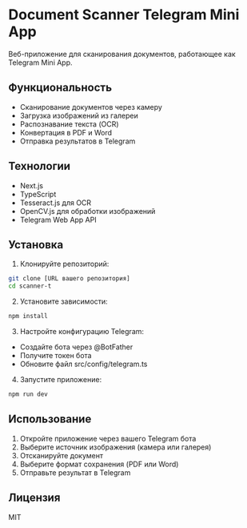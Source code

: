 # Document Scanner Telegram Mini App

Веб-приложение для сканирования документов, работающее как Telegram Mini App.

## Функциональность

- Сканирование документов через камеру
- Загрузка изображений из галереи
- Распознавание текста (OCR)
- Конвертация в PDF и Word
- Отправка результатов в Telegram

## Технологии

- Next.js
- TypeScript
- Tesseract.js для OCR
- OpenCV.js для обработки изображений
- Telegram Web App API

## Установка

1. Клонируйте репозиторий:
```bash
git clone [URL вашего репозитория]
cd scanner-t
```

2. Установите зависимости:
```bash
npm install
```

3. Настройте конфигурацию Telegram:
- Создайте бота через @BotFather
- Получите токен бота
- Обновите файл src/config/telegram.ts

4. Запустите приложение:
```bash
npm run dev
```

## Использование

1. Откройте приложение через вашего Telegram бота
2. Выберите источник изображения (камера или галерея)
3. Отсканируйте документ
4. Выберите формат сохранения (PDF или Word)
5. Отправьте результат в Telegram

## Лицензия

MIT
